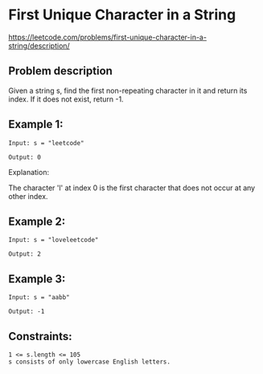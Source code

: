 # First Unique Character in a String

https://leetcode.com/problems/first-unique-character-in-a-string/description/

## Problem description

Given a string s, find the first non-repeating character in it and return its index. If it does not exist, return -1.

## Example 1:

```text
Input: s = "leetcode"

Output: 0
```

Explanation:

The character 'l' at index 0 is the first character that does not occur at any other index.

## Example 2:

```text
Input: s = "loveleetcode"

Output: 2
```

## Example 3:

```text
Input: s = "aabb"

Output: -1
```

## Constraints:

```text
1 <= s.length <= 105
s consists of only lowercase English letters.
```
